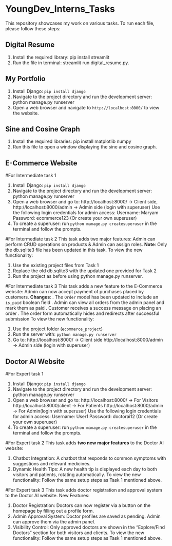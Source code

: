 # YoungDev_Interns_Tasks
This repository showcases my work on various tasks. To run each file, please follow these steps:
## Digital Resume
1. Install the required library: pip install streamlit
2. Run the file in terminal: streamlit run digital_resume.py.

## My Portfolio
1. Install Django: `pip install django`
2. Navigate to the project directory and run the development server: python manage.py runserver
3. Open a web browser and navigate to `http://localhost:8000/` to view the website.

## Sine and Cosine Graph
1. Install the required libraries: pip install matplotlib numpy
2. Run this file to open a window displaying the sine and cosine graph.

## E-Commerce Website
#For Intermediate task 1
1. Install Django: `pip install django`
2. Navigate to the project directory and run the development server: python manage.py runserver
3. Open a web browser and go to:
http://localhost:8000/ → Client side,
http://localhost:8000/admin → Admin side (login with superuser)
Use the following login credentials for admin access:
Username: Maryam
Password: ecommerce123 (Or create your own superuser)
5. To create a superuser: run `python manage.py createsuperuser` in the terminal and follow the prompts.

#For Intermediate task 2
This task adds two major features:
Admin can perform CRUD operations on products & Admin can assign roles.
**Note**: Only the db.sqlite3 file has been updated in this task.
To view the new functionality:
1. Use the existing project files from Task 1
2. Replace the old db.sqlite3 with the updated one provided for Task 2
3. Run the project as before using python manage.py runserver.

#For Intermediate task 3
This task adds a new feature to the E-Commerce website:
Admin can now accept payment of purchases placed by customers.
**Changes**:
. The `Order` model has been updated to include an `is_paid` boolean field
. Admin can view all orders from the admin panel and mark them as paid
. Customer receives a success message on placing an order
. The order form automatically hides and redirects after successful submission
To view the new functionality:
1. Use the project folder (`ecommerce_project`) 
2. Run the server with: `python manage.py runserver`
3. Go to:
   http://localhost:8000/ → Client side
   http://localhost:8000/admin → Admin side (login with superuser)

## Doctor AI Website
#For Expert task 1
1. Install Django: `pip install django`
2. Navigate to the project directory and run the development server: python manage.py runserver
3. Open a web browser and go to:
http://localhost:8000/ → For Visitors
http://localhost:8000/client → For Patients
http://localhost:8000/admin → For Admin(login with superuser)
Use the following login credentials for admin access:
Username: User1
Password: doctorai12 (Or create your own superuser)
5. To create a superuser: run `python manage.py createsuperuser` in the terminal and follow the prompts.

#For Expert task 2
This task adds **two new major features** to the Doctor AI website:
1. Chatbot Integration: A chatbot that responds to common symptoms with suggestions and relevant medicines.
2. Dynamic Health Tips: A new health tip is displayed each day to both visitors and patients, rotating automatically.
To view the new functionality:
Follow the same setup steps as Task 1 mentioned above.

#For Expert task 3
This task adds doctor registration and approval system to the Doctor AI website.
New Features:
1. Doctor Registration: Doctors can now register via a button on the homepage by filling out a profile form.
2. Admin Approval System: Doctor profiles are saved as pending. Admin can approve them via the admin panel.
3. Visibility Control: Only approved doctors are shown in the “Explore/Find Doctors” section for both visitors and clients.
To view the new functionality:
Follow the same setup steps as Task 1 mentioned above.








